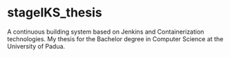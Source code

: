 # stageIKS_thesis
A continuous building system based on Jenkins and Containerization technologies. My thesis for the Bachelor degree in Computer Science at the University of Padua.
